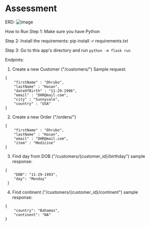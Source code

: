 # Assessment
ERD:
![image](https://user-images.githubusercontent.com/48079397/183977894-03b25eb0-cd44-441d-a013-da2072bbaae7.png)

How to Run
Step 1: Make sure you have Python

Step 2: Install the requirements: pip install -r requirements.txt

Step 3: Go to this app's directory and run ```python -m flask run```


Endpints:
1. Create a new Customer ("/customers/")
Sample request:
``` 
{
    "firstName" : "Dhrubo",
    "lastName" : "Hasan",
    "dateOfBirth" : "11-29-1996",
    "email" : "DHR@mail.com",
    "city" : "Sunnyvale",
    "country" : "USA"
}
```
2. Create a new Order ("/orders/")
``` 
{
    "firstName" : "Dhrubo",
    "lastName" : "Hasan",
    "email" : "DHR@mail.com",
    "item" : "Medicine"
}
```
3. Find day from DOB ("/customers/{customer_id}/birthday")
sample response:
```
{
    "DOB": "11-29-1993",
    "day": "Monday"
 }
```
4. Find continent ("/customers/{customer_id}/continent")
sample response:
```
{
    "country": "Bahamas",
    "continent": "NA"
}
```
